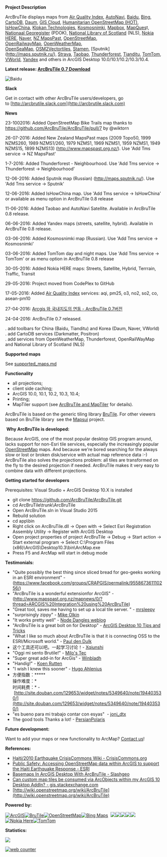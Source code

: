 **Project Description**  

ArcBruTile displays maps from [Air Quality Index](https://aqicn.org), [AutoNavi](http://www.autonavi.com/), [Baidu](http://map.baidu.com/), [Bing](http://www.bing.com/maps/), [CartoDB](https://cartodb.com/), [Daum](http://map.daum.net/), [GIS Cloud](http://www.giscloud.com), [Humanitarian OpenStreetMap (HOT)](https://hotosm.org/), [IsHowChina](http://www.ishowchina.com/), [Klokan Technologies](http://www.klokantech.com/), [Kosmosnimki](http://www.kosmosnimki.ru/), [Mapbox](http://www.mapbox.com), [MapQues](http://www.mapquest.com/)t, [Nationaal Georegister](http://nationaalgeoregister.nl/) (PDOK), [National Library of Scotland](http://www.nls.uk/) (NLS), [Nokia HERE](https://maps.here.com), [Naver](http://map.naver.com/), [NZ MapsPast](http://www.mapspast.org.nz/), [OpenStreetMap](http://www.openstreetmap.org/), [OpenRailwayMap](http://www.openrailwaymap.org/), [OpenWeatherMap](http://openweathermap.org/), [OpenSeaMap](http://www.openseamap.org/), [OSM2Vectortiles](http://osm2vectortiles.org/maps/), [Stamen](http://www.stamen.com), [Sputnik] (http://maps.sputnik.ru/), [Strava](http://www.strava.com/), [Taobao](https://map.taobao.com/), [Thunderforest](http://www.thunderforest.com/), [Tianditu](http://www.tianditu.cn), [TomTom](http://www.tomtom.com), [VWorld](http://www.vworld.kr), [Yandex](https://yandex.com/maps/) and others in ArcGIS Desktop 10.0/10.1/10.2/10.3/10.4.

**Latest release: [ArcBruTile 0.7 Download](https://github.com/ArcBruTile/ArcBruTile/releases/tag/0.7)**

![Baidu](https://dl.dropboxusercontent.com/u/9984329/ArcBruTile/doc/baidu.png)

**Slack**

Get in contact with other ArcBruTile users/developers, go to [http://arcbrutile.slack.com](http://arcbrutile.slack.com)

**News**

23-1002016: Added OpenStreetMap Bike Trails map thanks to https://github.com/ArcBruTile/ArcBruTile/pull/7 by @wiktorn 

26-07-2016: Added New Zealand MapsPast maps (2009 Topo50, 1999 NZMS260, 1989 NZMS1/260, 1979 NZMS1, 1969 NZMS1, 1959 NZMS1, 1949 NZMS15, 1899 NZMS13) (http://www.mapspast.org.nz/).  Use 'Add Tms service -> NZ MapsPast' 

1-7-2016: Added Thunderforest - Neighbourhood. Use 'Add Tms service -> Thunderforest -> Neighbourhood'

12-06-2016: Added Sputnik map (Russian) (http://maps.sputnik.ru/). Use 'Add Tms service -> Sputnik'

12-06-2016: Added IsHowChina map. Use 'Add Tms service -> IsHowChina' or available as menu option in ArcBruTile 0.8 release 

11-06-2016: Added Taobao and AutoNavi Satellite. Available in ArcBruTile 0.8 release.

06-06-2016: Added Yandex maps (streets, satellite, hybrid). Available in ArcBruTile 0.8 release.

03-06-2016: Added Kosmosnimki map (Russian). Use 'Add Tms service -> Kosmosnimki'

03-06-2016: Added TomTom day and night maps. Use 'Add Tms service -> TomTom' or as menu option in ArcBruTile 0.8 release

30-05-2016: Added Nokia HERE maps: Streets, Satellite, Hybrid, Terrrain, Traffic, Transit

29-05-2016: Project moved from CodePlex to GitHub

17-05-2016: Added [Air Quality Index](https://aqicn.org) services: aqi, pm25, o3, no2, so2, co, asean-pm10

27-04-2016: [Arcgis 와 국내지도의 연동 - ArcBruTile 0.7버전](http://www.biz-gis.com/index.php?document_srl=188708)

24-04-2016: ArcBruTile 0.7 released.

. add toolbars for China (Baidu, Tianditu) and Korea (Daum, Naver, VWorld)  
. add CartoDB services (Darkmatter, Positron)  
. add services from OpenWeatherMap, Thunderforest, OpenRailWayMap and National Library of Scotland (NLS)

**Supported maps**

See [supported_maps.md](supported_maps.md)

**Functionality**

*   all projections;
*   client side caching;
*   ArcGIS 10.0, 10.1, 10.2, 10.3, 10.4;
*   Printing; 
*   MapTiler support (see [ArcBruTile and MapTiler](wikipage?title=ArcBruTile%20and%20MapTiler) for details).

ArcBruTile is based on the generic tiling library [BruTile](http://brutile.codeplex.com). For other viewers based on BruTile library  see the [Mapsui](http://mapsui.codeplex.com) project.

 **Why ArcBruTile is developed:**

Because ArcGIS, one of the most popular desktop GIS program around, lacks support for non-Esri tile services, especially the increasingly popular [OpenStreetMap](http://www.openstreetmap.org) maps. And because we're bored searching for the always slow or lost or broken disk/service with actual map reference data :-)  
ArcBruTile also solves the projections problem: all tiles are transformed on the fly to the desired projection if needed. ArcBruTile makes it very easy to combine data with different projections. 

**Getting started for developers**

Prerequisites: Visual Studio + ArcGIS Desktop 10.X is installed

*   git clone https://github.com/ArcBruTile/ArcBruTile.git
*   cd ArcBruTile\trunk\ArcBruTile
*   Open ArcBruTile.sln in Visual Studio 2015
*   Rebuild solution
*   cd app\bin
*   Right click on ArcBruTile.dll -> Open with -> Select Esri Registration Assembly Utility -> Register with ArcGIS Desktop
*   Open project properties of project ArcBruTile -> Debug -> Start action -> Start external program -> Select C:\Program Files (x86)\ArcGIS\Desktop10.3\bin\ArcMap.exe
*   Press F5 and ArcMap will start in debug mode
 
**Testimonials:**
*   "Quite possibly the best thing since sliced bread for geo-geeks working in an ESRI environment" - (https://www.facebook.com/groups/CRAPGIS/permalink/955867361110256/)
*   "ArcBruTile is a wonderful extensionfor ArcGIS" - (http://www.mapspast.org.nz/mapnews/0/?thread=ARCGIS%20Integration%20using%20ArcBruTile)
*   "Great tool, saves me having to set up a local tile server. " - [mrsleepy](http://arcbrutile.codeplex.com/WorkItem/View.aspx?WorkItemId=5226)
*   "surprisingly zippy" - [Mike Olkin](http://twitter.com/MikeOlkin/status/8206992508)
*   "It works pretty well" - [Node Dangles weblog](http://nodedangles.wordpress.com/2010/09/09/arcbrutile)
*   "ArcBruTile is a great bolt on for Desktop" - [ArcGIS Desktop 10 Tips and Tricks](http://gis.stackexchange.com/questions/1987/arcgis-desktop-10-tips-and-tricks)
*   "What I like so much about ArcBruTile is that it is connecting OSS to the ESRI/Microsoft world." - [Paul den Dulk](http://pauldendulk.com/2010/01/arcbrutile-released.html)
*   这个工具还可以吧。一起学习讨论！- [Xqiunshi](http://xqiushi.com/archives/78249.html)
*   "Oggi mi sento Brutile!" - [Milo's Tec](http://milotec.tumblr.com/post/2346470732/oggi-mi-sento-brutile) 
*   "Super great add-in for ArcGis" - [Winbladh](http://arcbrutile.codeplex.com/wikipage?action=Edit&title=Home&referringTitle=Home)
*   "Handig!" - [Koen Rutten](https://twitter.com/hetblijftgissen/status/212515896550367232)
*   "I wish I knew this sooner" - [Hugo Ahlenius](https://twitter.com/nordpil/status/191936286754488321)
*   方便指数：*****  
    操作难度：*  
    时间耗费：* - [http://site.douban.com/129653/widget/notes/5349640/note/194403530/](http://site.douban.com/129653/widget/notes/5349640/note/194403530/)
*   "<span id="ReviewListText0">es bueno para mi trabajo contar con esyas"  - [joni_dtx](https://www.codeplex.com/site/users/view/joni_dtx)</span>
*   <span id="ReviewListText0">The good tools Thanks a lot! -</span> [PersianPolaris](https://www.codeplex.com/site/users/view/PersianPolaris)

**Future development:**  

Want to add your maps or new functionality to ArcMap? [Contact us](https://www.codeplex.com/site/users/contact/bertt?OriginalUrl=http://www.codeplex.com/site/users/view/bertt)! 

**References:**

*   [Haiti/2010 Earthquake CrisisCommons Wiki - CrisisCommons.org](http://wiki.crisiscommons.org/index.php?title=Haiti/2010_Earthquake)
*   [Public Safety: Accessing OpenStreetMap data within ArcGIS to support the Haiti Earthquake Response - ESRI](http://blogs.esri.com/Dev/blogs/publicsafety/archive/2010/01/20/Accessing-OpenStreetMap-data-within-ArcGIS-to-support-the-Haiti-Earthquake-Response.aspx)
*   [Basemaps In ArcGIS Desktop With ArcBruTile - Slashgeo](http://industry.slashgeo.org/article.pl?sid=10/01/24/1655222)
*   [Can custom map tiles be consumed via ArcObjects within my ArcGIS 10 Desktop AddIn? - gis.stackexchange.com](http://gis.stackexchange.com/questions/2217/can-custom-map-tiles-be-consumed-via-arcobjects-within-my-arcgis-10-desktop-addin)
*   [http://wiki.openstreetmap.org/wiki/ArcBruTile](http://wiki.openstreetmap.org/wiki/ArcBruTile)

**Powered by:**  

[![ArcGIS](http://i3.codeplex.com/download?ProjectName=arcbrutile&DownloadId=101931 "ArcGIS")](http://www.esri.com)[![BruTile](http://i3.codeplex.com/download?ProjectName=arcbrutile&DownloadId=101932 "BruTile")](http://brutile.codeplex.com)[![OpenStreetMap](http://i3.codeplex.com/download?ProjectName=arcbrutile&DownloadId=101933 "OpenStreetMap")](http://www.openstreetmap.org)[![Bing Maps](http://i3.codeplex.com/download?ProjectName=arcbrutile&DownloadId=101934 "Bing Maps")](http://maps.live.com)  ![](https://encrypted-tbn0.gstatic.com/images?q=tbn:ANd9GcS4bE-xZhP6Efv3ixHu_Q-05i9HgIaRG0BI3NDtYyEAOkQ9jXFl6wT3CbU)![](http://images.spatiallyadjusted.com/GISCloud-Logo.gif)![](https://d21buns5ku92am.cloudfront.net/27712/images/90475-logos_full_cartodb_light-medium-1365655273.png)![](https://upload.wikimedia.org/wikipedia/commons/e/ef/Daum_communication_logo.png)![](http://www.bigtrends.com/wp-content/uploads/2015/10/baidu-bidu-logo-earnings-2015-stock-market-options-trading-technical-analysis-chart-etf-china-chinese-tech-stocks-active-investor.jpg)
[![Nokia Here](https://upload.wikimedia.org/wikipedia/commons/f/f3/Logo_HERE.png "Nokia Here")](http://www.nokia.com)[![TomTom](http://searchengineland.com/figz/wp-content/seloads/2015/05/logo-1.png "TomTom")](http://www.tomtom.com)

**Statistics:**  

![](http://www.myworldmaps.net/map.ashx/6fad71fc-58da-44a4-8f3d-4eb5d05e57a7/big)

[![web
counter](http://c.statcounter.com/10943089/0/32c9a51b/0/)](http://statcounter.com/p10943089/summary/?guest=1 "web counter")
